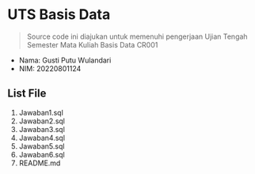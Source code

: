# UTS Basis Data
> Source code ini diajukan untuk memenuhi pengerjaan Ujian Tengah Semester Mata Kuliah Basis Data CR001

+ Nama: Gusti Putu Wulandari
+ NIM: 20220801124

## List File
1. Jawaban1.sql
2. Jawaban2.sql
3. Jawaban3.sql
4. Jawaban4.sql
5. Jawaban5.sql
6. Jawaban6.sql
7. README.md
